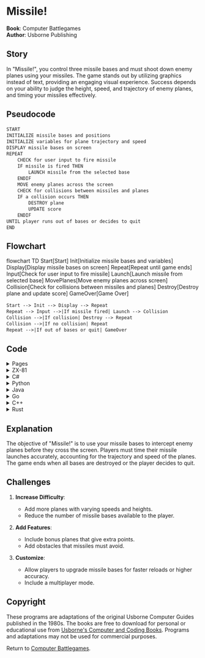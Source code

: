 # Missile!

**Book**: Computer Battlegames  
**Author**: Usborne Publishing

## Story

In "Missile!", you control three missile bases and must shoot down enemy planes using your missiles. The game stands out by utilizing graphics instead of text, providing an engaging visual experience. Success depends on your ability to judge the height, speed, and trajectory of enemy planes, and timing your missiles effectively.

## Pseudocode

```plaintext
START
INITIALIZE missile bases and positions
INITIALIZE variables for plane trajectory and speed
DISPLAY missile bases on screen
REPEAT
    CHECK for user input to fire missile
    IF missile is fired THEN
        LAUNCH missile from the selected base
    ENDIF
    MOVE enemy planes across the screen
    CHECK for collisions between missiles and planes
    IF a collision occurs THEN
        DESTROY plane
        UPDATE score
    ENDIF
UNTIL player runs out of bases or decides to quit
END
```

## Flowchart

<div class="mermaid">
flowchart TD
    Start[Start]
    Init[Initialize missile bases and variables]
    Display[Display missile bases on screen]
    Repeat[Repeat until game ends]
    Input[Check for user input to fire missile]
    Launch[Launch missile from selected base]
    MovePlanes[Move enemy planes across screen]
    Collision[Check for collisions between missiles and planes]
    Destroy[Destroy plane and update score]
    GameOver[Game Over]

    Start --> Init --> Display --> Repeat
    Repeat --> Input -->|If missile fired| Launch --> Collision
    Collision -->|If collision| Destroy --> Repeat
    Collision -->|If no collision| Repeat
    Repeat -->|If out of bases or quit| GameOver

</div>

## Code

<details>
<summary>Pages</summary>

![Page 1](./img/Usborne-Computer_Battlegames30.png)  
![Page 2](./img/Usborne-Computer_Battlegames31.png)
![Page 3](./img/Usborne-Computer_Battlegames32.png)  
![Page 4](./img/Usborne-Computer_Battlegames33.png)  
![Page 5](./img/Usborne-Computer_Battlegames34.png)  
![Page 6](./img/Usborne-Computer_Battlegames35.png)

</details>

<details>
<summary>ZX-81</summary>

```plaintext
10 CLS
20 DIM Y(3)
30 DIM F(3)
40 LET N=1
50 LET P=INT(RND*19+2)*2
60 FOR I=1 TO 48
70 PLOT I,P
80 PLOT I+1,P
90 UNPLOT I-1,P
100 LET B$=INKEY$
110 IF B$="" OR N>3 THEN GOTO 140
120 LET F(N)=1
130 LET N=N+1
140 FOR J=1 TO 3
150 IF F(J)=0 THEN GOTO 190
160 UNPLOT J*16,Y(J)
170 LET Y(J)=Y(J)+2
180 UNPLOT J*16,Y(J)+1
190 PLOT J*16,Y(J)
200 IF P=Y(J) AND (J*16=I OR J*16=I+1) THEN GOTO 270
210 NEXT J
220 NEXT I
230 CLS
240 PRINT "MISSED"
250 STOP
260 CLS
270 PRINT "HIT"
280 STOP
```

</details>

<details>
<summary>C#</summary>

```csharp
using System;

class MissileGame
{
    static void Main()
    {
        int[] missileBases = { 0, 0, 0 }; // Positions of missile bases
        int score = 0; // Player's score
        bool gameRunning = true;

        Console.WriteLine("Welcome to Missile! Use keys to launch missiles and shoot enemy planes.");

        Random random = new Random();
        while (gameRunning)
        {
            Console.WriteLine("Press 1, 2, or 3 to fire a missile from the corresponding base.");
            ConsoleKeyInfo keyInfo = Console.ReadKey(true);

            if (keyInfo.Key == ConsoleKey.D1 || keyInfo.Key == ConsoleKey.D2 || keyInfo.Key == ConsoleKey.D3)
            {
                int baseIndex = keyInfo.Key - ConsoleKey.D1;
                Console.WriteLine($"Missile launched from base {baseIndex + 1}!");

                int planePosition = random.Next(1, 4);
                Console.WriteLine($"Enemy plane approaching base {planePosition}!");

                if (planePosition == baseIndex + 1)
                {
                    score++;
                    Console.WriteLine("Direct hit! Plane destroyed.");
                }
                else
                {
                    Console.WriteLine("Missed!");
                }
            }

            Console.WriteLine("Continue? (Y/N)");
            if (Console.ReadKey(true).Key == ConsoleKey.N)
            {
                gameRunning = false;
            }
        }

        Console.WriteLine($"Game Over. Final score: {score}");
    }
}
```

</details>

<details>
<summary>Python</summary>

```python
import random

print("Welcome to Missile! Use keys to launch missiles and shoot enemy planes.")
missile_bases = [0, 0, 0]  # Positions of missile bases
score = 0  # Player's score
game_running = True

while game_running:
    print("Press 1, 2, or 3 to fire a missile from the corresponding base.")
    user_input = input("Enter your choice (1-3) or Q to quit: ")

    if user_input in ['1', '2', '3']:
        base_index = int(user_input) - 1
        print(f"Missile launched from base {base_index + 1}!")

        plane_position = random.randint(1, 3)
        print(f"Enemy plane approaching base {plane_position}!")

        if plane_position == base_index + 1:
            score += 1
            print("Direct hit! Plane destroyed.")
        else:
            print("Missed!")

    elif user_input.lower() == 'q':
        game_running = False

print(f"Game Over. Final score: {score}")
```

</details>

<details>
<summary>Java</summary>

```java
import java.util.Random;
import java.util.Scanner;

public class MissileGame {
    public static void main(String[] args) {
        int[] missileBases = {0, 0, 0};
        int score = 0;
        boolean gameRunning = true;

        Scanner scanner = new Scanner(System.in);
        Random random = new Random();

        System.out.println("Welcome to Missile! Use keys to launch missiles and shoot enemy planes.");

        while (gameRunning) {
            System.out.println("Press 1, 2, or 3 to fire a missile from the corresponding base.");
            String input = scanner.nextLine();

            if (input.equals("1") || input.equals("2") || input.equals("3")) {
                int baseIndex = Integer.parseInt(input) - 1;
                System.out.println("Missile launched from base " + (baseIndex + 1) + "!");

                int planePosition = random.nextInt(3) + 1;
                System.out.println("Enemy plane approaching base " + planePosition + "!");

                if (planePosition == baseIndex + 1) {
                    score++;
                    System.out.println("Direct hit! Plane destroyed.");
                } else {
                    System.out.println("Missed!");
                }
            } else if (input.equalsIgnoreCase("q")) {
                gameRunning = false;
            }
        }

        System.out.println("Game Over. Final score: " + score);
        scanner.close();
    }
}
```

</details>

<details>
<summary>Go</summary>

```go
package main

import (
	"fmt"
	"math/rand"
	"time"
)

func main() {
	missileBases := [3]int{0, 0, 0}
	score := 0
	gameRunning := true

	rand.Seed(time.Now().UnixNano())
	fmt.Println("Welcome to Missile! Use keys to launch missiles and shoot enemy planes.")

	for gameRunning {
		fmt.Println("Press 1, 2, or 3 to fire a missile from the corresponding base.")
		var input string
		fmt.Scanln(&input)

		if input == "1" || input == "2" || input == "3" {
			baseIndex := int(input[0] - '1')
			fmt.Printf("Missile launched from base %d!\n", baseIndex+1)

			planePosition := rand.Intn(3) + 1
			fmt.Printf("Enemy plane approaching base %d!\n", planePosition)

			if planePosition == baseIndex+1 {
				score++
				fmt.Println("Direct hit! Plane destroyed.")
			} else {
				fmt.Println("Missed!")
			}
		} else if input == "q" {
			gameRunning = false
		}
	}

	fmt.Printf("Game Over. Final score: %d\n", score)
}
```

</details>

<details>
<summary>C++</summary>

```cpp
#include <iostream>
#include <cstdlib>
#include <ctime>
using namespace std;

int main() {
    int missileBases[3] = {0, 0, 0};
    int score = 0;
    bool gameRunning = true;

    srand(time(0));
    cout << "Welcome to Missile! Use keys to launch missiles and shoot enemy planes." << endl;

    while (gameRunning) {
        cout << "Press 1, 2, or 3 to fire a missile from the corresponding base." << endl;
        char input;
        cin >> input;

        if (input == '1' || input == '2' || input == '3') {
            int baseIndex = input - '1';
            cout << "Missile launched from base " << (baseIndex + 1) << "!" << endl;

            int planePosition = rand() % 3 + 1;
            cout << "Enemy plane approaching base " << planePosition << "!" << endl;

            if (planePosition == baseIndex + 1) {
                score++;
                cout << "Direct hit! Plane destroyed." << endl;
            } else {
                cout << "Missed!" << endl;
            }
        } else if (input == 'q') {
            gameRunning = false;
        }
    }

    cout << "Game Over. Final score: " << score << endl;
    return 0;
}
```

</details>

<details>
<summary>Rust</summary>

```rust
use rand::Rng;
use std::io;

fn main() {
    let mut missile_bases = [0; 3];
    let mut score = 0;
    let mut game_running = true;

    println!("Welcome to Missile! Use keys to launch missiles and shoot enemy planes.");

    while game_running {
        println!("Press 1, 2, or 3 to fire a missile from the corresponding base.");

        let mut input = String::new();
        io::stdin().read_line(&mut input).expect("Failed to read input");
        let input = input.trim();

        if let Ok(base_index) = input.parse::<usize>() {
            if base_index >= 1 && base_index <= 3 {
                println!("Missile launched from base {}!", base_index);

                let plane_position = rand::thread_rng().gen_range(1..=3);
                println!("Enemy plane approaching base {}!", plane_position);

                if plane_position == base_index {
                    score += 1;
                    println!("Direct hit! Plane destroyed.");
                } else {
                    println!("Missed!");
                }
            }
        } else if input.eq_ignore_ascii_case("q") {
            game_running = false;
        }
    }

    println!("Game Over. Final score: {}", score);
}
```

</details>

## Explanation

The objective of "Missile!" is to use your missile bases to intercept enemy planes before they cross the screen. Players must time their missile launches accurately, accounting for the trajectory and speed of the planes. The game ends when all bases are destroyed or the player decides to quit.

## Challenges

1. **Increase Difficulty**:

   - Add more planes with varying speeds and heights.
   - Reduce the number of missile bases available to the player.

2. **Add Features**:

   - Include bonus planes that give extra points.
   - Add obstacles that missiles must avoid.

3. **Customize**:
   - Allow players to upgrade missile bases for faster reloads or higher accuracy.
   - Include a multiplayer mode.

## Copyright

These programs are adaptations of the original Usborne Computer Guides published in the 1980s. The books are free to download for personal or educational use from [Usborne's Computer and Coding Books](https://usborne.com/row/books/computer-and-coding-books). Programs and adaptations may not be used for commercial purposes.

Return to [Computer Battlegames](./readme.md).
